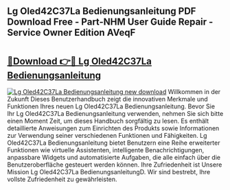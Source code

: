 ## Lg Oled42C37La Bedienungsanleitung PDF Download Free - Part-NHM User Guide Repair - Service Owner Edition AVeqF

# <h2><a href="http://df50ywb.blite.top/?on=Lg+Oled42C37La+Bedienungsanleitung">🔗Download 👉🔴 Lg Oled42C37La Bedienungsanleitung</a></h2>

[![Lg Oled42C37La Bedienungsanleitung new download](https://i.imgur.com/lujVjoI.png)](http://df50ywb.blite.top/?on=Lg+Oled42C37La+Bedienungsanleitung)
Willkommen in der Zukunft Dieses Benutzerhandbuch zeigt die innovativen Merkmale und Funktionen Ihres neuen Lg Oled42C37La Bedienungsanleitung. Bevor Sie Ihr Lg Oled42C37La Bedienungsanleitung verwenden, nehmen Sie sich bitte einen Moment Zeit, um dieses Handbuch sorgfältig zu lesen. Es enthält detaillierte Anweisungen zum Einrichten des Produkts sowie Informationen zur Verwendung seiner verschiedenen Funktionen und Fähigkeiten. Lg Oled42C37La Bedienungsanleitung bietet Benutzern eine Reihe erweiterter Funktionen wie virtuelle Assistenten, intelligente Benachrichtigungen, anpassbare Widgets und automatisierte Aufgaben, die alle einfach über die Benutzeroberfläche gesteuert werden können. Ihre Zufriedenheit ist Unsere Mission Lg Oled42C37La BedienungsanleitungD. Wir sind bestrebt, Ihre vollste Zufriedenheit zu gewährleisten.
